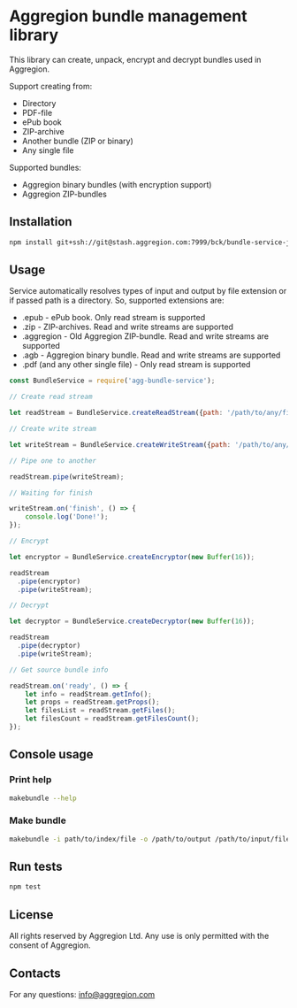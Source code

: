 # Aggregion bundle management library

This library can create, unpack, encrypt and decrypt bundles used in Aggregion.

Support creating from:
* Directory
* PDF-file
* ePub book
* ZIP-archive
* Another bundle (ZIP or binary)
* Any single file

Supported bundles:
* Aggregion binary bundles (with encryption support)
* Aggregion ZIP-bundles

## Installation

```sh
npm install git+ssh://git@stash.aggregion.com:7999/bck/bundle-service-js.git --save
```

## Usage


Service automatically resolves types of input and output by file extension or if passed path is a directory. So, supported extensions are:

* .epub - ePub book. Only read stream is supported
* .zip - ZIP-archives. Read and write streams are supported
* .aggregion - Old Aggregion ZIP-bundle. Read and write streams are supported
* .agb - Aggregion binary bundle. Read and write streams are supported
* .pdf (and any other single file) - Only read stream is supported

```javascript
const BundleService = require('agg-bundle-service');

// Create read stream

let readStream = BundleService.createReadStream({path: '/path/to/any/file/or/directory/example.epub'});

// Create write stream

let writeStream = BundleService.createWriteStream({path: '/path/to/any/file/example.agb'});

// Pipe one to another

readStream.pipe(writeStream);

// Waiting for finish

writeStream.on('finish', () => {
    console.log('Done!');
});

// Encrypt

let encryptor = BundleService.createEncryptor(new Buffer(16));

readStream
  .pipe(encryptor)
  .pipe(writeStream);

// Decrypt

let decryptor = BundleService.createDecryptor(new Buffer(16));

readStream
  .pipe(decryptor)
  .pipe(writeStream);

// Get source bundle info

readStream.on('ready', () => {
    let info = readStream.getInfo();
    let props = readStream.getProps();
    let filesList = readStream.getFiles();
    let filesCount = readStream.getFilesCount();
});

```
## Console usage

### Print help

```sh
makebundle --help
```
### Make bundle

```sh
makebundle -i path/to/index/file -o /path/to/output /path/to/input/file/or/directory
```

## Run tests

```sh
npm test
```
## License

All rights reserved by Aggregion Ltd. Any use is only permitted with the consent of Aggregion.

## Contacts

For any questions: info@aggregion.com

